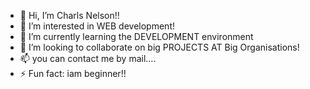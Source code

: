 - 👋 Hi, I’m  Charls Nelson!!
- 👀 I’m interested in WEB development!
- 🌱 I’m currently learning the DEVELOPMENT environment
- 💞️ I’m looking to collaborate on big PROJECTS AT Big Organisations!
- 📫 you can contact me by mail.... 
- ⚡ Fun fact: iam beginner!!

<!---
charls-github/charls-github is a ✨ special ✨ repository because its `README.md` (this file) appears on your GitHub profile.
You can click the Preview link to take a look at your changes.
--->
